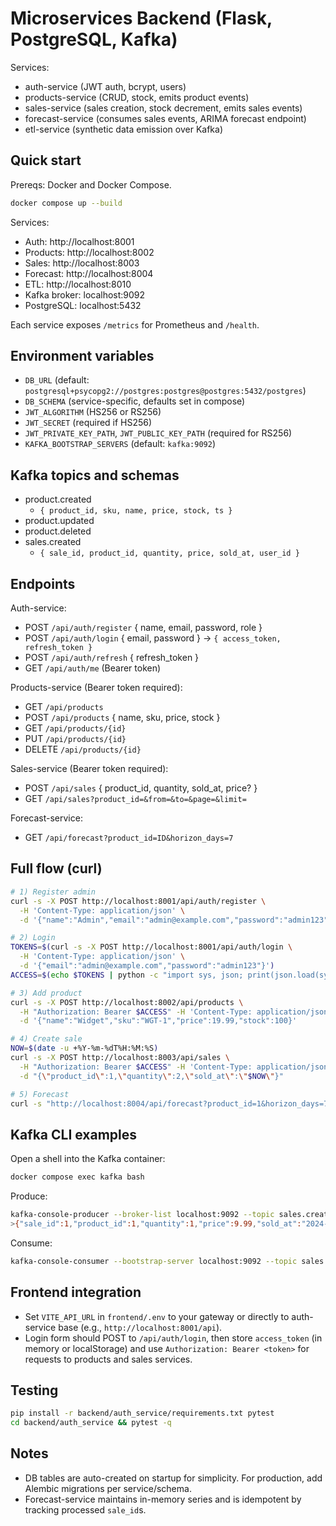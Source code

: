 # Microservices Backend (Flask, PostgreSQL, Kafka)

Services:
- auth-service (JWT auth, bcrypt, users)
- products-service (CRUD, stock, emits product events)
- sales-service (sales creation, stock decrement, emits sales events)
- forecast-service (consumes sales events, ARIMA forecast endpoint)
- etl-service (synthetic data emission over Kafka)

## Quick start

Prereqs: Docker and Docker Compose.

```bash
docker compose up --build
```

Services:
- Auth: http://localhost:8001
- Products: http://localhost:8002
- Sales: http://localhost:8003
- Forecast: http://localhost:8004
- ETL: http://localhost:8010
- Kafka broker: localhost:9092
- PostgreSQL: localhost:5432

Each service exposes `/metrics` for Prometheus and `/health`.

## Environment variables
- `DB_URL` (default: `postgresql+psycopg2://postgres:postgres@postgres:5432/postgres`)
- `DB_SCHEMA` (service-specific, defaults set in compose)
- `JWT_ALGORITHM` (HS256 or RS256)
- `JWT_SECRET` (required if HS256)
- `JWT_PRIVATE_KEY_PATH`, `JWT_PUBLIC_KEY_PATH` (required for RS256)
- `KAFKA_BOOTSTRAP_SERVERS` (default: `kafka:9092`)

## Kafka topics and schemas
- product.created
  - `{ product_id, sku, name, price, stock, ts }`
- product.updated
- product.deleted
- sales.created
  - `{ sale_id, product_id, quantity, price, sold_at, user_id }`

## Endpoints

Auth-service:
- POST `/api/auth/register` { name, email, password, role }
- POST `/api/auth/login` { email, password } -> `{ access_token, refresh_token }`
- POST `/api/auth/refresh` { refresh_token }
- GET `/api/auth/me` (Bearer token)

Products-service (Bearer token required):
- GET `/api/products`
- POST `/api/products` { name, sku, price, stock }
- GET `/api/products/{id}`
- PUT `/api/products/{id}`
- DELETE `/api/products/{id}`

Sales-service (Bearer token required):
- POST `/api/sales` { product_id, quantity, sold_at, price? }
- GET `/api/sales?product_id=&from=&to=&page=&limit=`

Forecast-service:
- GET `/api/forecast?product_id=ID&horizon_days=7`

## Full flow (curl)
```bash
# 1) Register admin
curl -s -X POST http://localhost:8001/api/auth/register \
  -H 'Content-Type: application/json' \
  -d '{"name":"Admin","email":"admin@example.com","password":"admin123","role":"admin"}'

# 2) Login
TOKENS=$(curl -s -X POST http://localhost:8001/api/auth/login \
  -H 'Content-Type: application/json' \
  -d '{"email":"admin@example.com","password":"admin123"}')
ACCESS=$(echo $TOKENS | python -c "import sys, json; print(json.load(sys.stdin)['access_token'])")

# 3) Add product
curl -s -X POST http://localhost:8002/api/products \
  -H "Authorization: Bearer $ACCESS" -H 'Content-Type: application/json' \
  -d '{"name":"Widget","sku":"WGT-1","price":19.99,"stock":100}'

# 4) Create sale
NOW=$(date -u +%Y-%m-%dT%H:%M:%S)
curl -s -X POST http://localhost:8003/api/sales \
  -H "Authorization: Bearer $ACCESS" -H 'Content-Type: application/json' \
  -d "{\"product_id\":1,\"quantity\":2,\"sold_at\":\"$NOW\"}"

# 5) Forecast
curl -s "http://localhost:8004/api/forecast?product_id=1&horizon_days=7"
```

## Kafka CLI examples
Open a shell into the Kafka container:
```bash
docker compose exec kafka bash
```
Produce:
```bash
kafka-console-producer --broker-list localhost:9092 --topic sales.created
>{"sale_id":1,"product_id":1,"quantity":1,"price":9.99,"sold_at":"2024-01-01T00:00:00","user_id":1}
```
Consume:
```bash
kafka-console-consumer --bootstrap-server localhost:9092 --topic sales.created --from-beginning
```

## Frontend integration
- Set `VITE_API_URL` in `frontend/.env` to your gateway or directly to auth-service base (e.g., `http://localhost:8001/api`).
- Login form should POST to `/api/auth/login`, then store `access_token` (in memory or localStorage) and use `Authorization: Bearer <token>` for requests to products and sales services.

## Testing
```bash
pip install -r backend/auth_service/requirements.txt pytest
cd backend/auth_service && pytest -q
```

## Notes
- DB tables are auto-created on startup for simplicity. For production, add Alembic migrations per service/schema.
- Forecast-service maintains in-memory series and is idempotent by tracking processed `sale_id`s.
